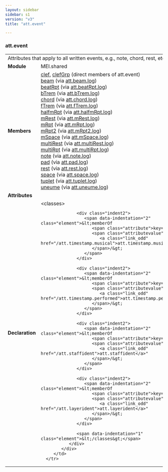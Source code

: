 ```yaml
---
layout: sidebar
sidebar: s1
version: "v3"
title: "att.event"

---
```


<div class="classSpec att">
   <h3 id="att.event">att.event</h3>
   <table class="wovenodd">
      <tr>
         <td colspan="2" class="wovenodd-col2">Attributes that apply to all written events, e.g., note, chord, rest, etc.</td>
      </tr>
      <tr>
         <td class="wovenodd-col1">
            <strong>Module</strong>
         </td>
         <td class="wovenodd-col2">MEI.shared</td>
      </tr>
      <tr>
         <td class="wovenodd-col1">
            <strong>Members</strong>
         </td>
         <td class="wovenodd-col2">
            <div class="parent">
               <div>
                  <a class="link_odd_elementSpec" href="/{{ page.version }}/elements/clef.html">clef</a>, 
                  <a class="link_odd_elementSpec" href="/{{ page.version }}/elements/clefGrp.html">clefGrp</a> (direct members of att.event)
               </div>
               <div>
                  <a class="link_odd_elementSpec" href="/{{ page.version }}/elements/beam.html">beam</a>
                  <span> (via 
                     <a class="link_odd_classSpec" href="/{{ page.version }}/attribute-classes/att.beam.log.html">att.beam.log</a>)
                  </span>
               </div>
               <div>
                  <a class="link_odd_elementSpec" href="/{{ page.version }}/elements/beatRpt.html">beatRpt</a>
                  <span> (via 
                     <a class="link_odd_classSpec" href="/{{ page.version }}/attribute-classes/att.beatRpt.log.html">att.beatRpt.log</a>)
                  </span>
               </div>
               <div>
                  <a class="link_odd_elementSpec" href="/{{ page.version }}/elements/bTrem.html">bTrem</a>
                  <span> (via 
                     <a class="link_odd_classSpec" href="/{{ page.version }}/attribute-classes/att.bTrem.log.html">att.bTrem.log</a>)
                  </span>
               </div>
               <div>
                  <a class="link_odd_elementSpec" href="/{{ page.version }}/elements/chord.html">chord</a>
                  <span> (via 
                     <a class="link_odd_classSpec" href="/{{ page.version }}/attribute-classes/att.chord.log.html">att.chord.log</a>)
                  </span>
               </div>
               <div>
                  <a class="link_odd_elementSpec" href="/{{ page.version }}/elements/fTrem.html">fTrem</a>
                  <span> (via 
                     <a class="link_odd_classSpec" href="/{{ page.version }}/attribute-classes/att.fTrem.log.html">att.fTrem.log</a>)
                  </span>
               </div>
               <div>
                  <a class="link_odd_elementSpec" href="/{{ page.version }}/elements/halfmRpt.html">halfmRpt</a>
                  <span> (via 
                     <a class="link_odd_classSpec" href="/{{ page.version }}/attribute-classes/att.halfmRpt.log.html">att.halfmRpt.log</a>)
                  </span>
               </div>
               <div>
                  <a class="link_odd_elementSpec" href="/{{ page.version }}/elements/mRest.html">mRest</a>
                  <span> (via 
                     <a class="link_odd_classSpec" href="/{{ page.version }}/attribute-classes/att.mRest.log.html">att.mRest.log</a>)
                  </span>
               </div>
               <div>
                  <a class="link_odd_elementSpec" href="/{{ page.version }}/elements/mRpt.html">mRpt</a>
                  <span> (via 
                     <a class="link_odd_classSpec" href="/{{ page.version }}/attribute-classes/att.mRpt.log.html">att.mRpt.log</a>)
                  </span>
               </div>
               <div>
                  <a class="link_odd_elementSpec" href="/{{ page.version }}/elements/mRpt2.html">mRpt2</a>
                  <span> (via 
                     <a class="link_odd_classSpec" href="/{{ page.version }}/attribute-classes/att.mRpt2.log.html">att.mRpt2.log</a>)
                  </span>
               </div>
               <div>
                  <a class="link_odd_elementSpec" href="/{{ page.version }}/elements/mSpace.html">mSpace</a>
                  <span> (via 
                     <a class="link_odd_classSpec" href="/{{ page.version }}/attribute-classes/att.mSpace.log.html">att.mSpace.log</a>)
                  </span>
               </div>
               <div>
                  <a class="link_odd_elementSpec" href="/{{ page.version }}/elements/multiRest.html">multiRest</a>
                  <span> (via 
                     <a class="link_odd_classSpec" href="/{{ page.version }}/attribute-classes/att.multiRest.log.html">att.multiRest.log</a>)
                  </span>
               </div>
               <div>
                  <a class="link_odd_elementSpec" href="/{{ page.version }}/elements/multiRpt.html">multiRpt</a>
                  <span> (via 
                     <a class="link_odd_classSpec" href="/{{ page.version }}/attribute-classes/att.multiRpt.log.html">att.multiRpt.log</a>)
                  </span>
               </div>
               <div>
                  <a class="link_odd_elementSpec" href="/{{ page.version }}/elements/note.html">note</a>
                  <span> (via 
                     <a class="link_odd_classSpec" href="/{{ page.version }}/attribute-classes/att.note.log.html">att.note.log</a>)
                  </span>
               </div>
               <div>
                  <a class="link_odd_elementSpec" href="/{{ page.version }}/elements/pad.html">pad</a>
                  <span> (via 
                     <a class="link_odd_classSpec" href="/{{ page.version }}/attribute-classes/att.pad.log.html">att.pad.log</a>)
                  </span>
               </div>
               <div>
                  <a class="link_odd_elementSpec" href="/{{ page.version }}/elements/rest.html">rest</a>
                  <span> (via 
                     <a class="link_odd_classSpec" href="/{{ page.version }}/attribute-classes/att.rest.log.html">att.rest.log</a>)
                  </span>
               </div>
               <div>
                  <a class="link_odd_elementSpec" href="/{{ page.version }}/elements/space.html">space</a>
                  <span> (via 
                     <a class="link_odd_classSpec" href="/{{ page.version }}/attribute-classes/att.space.log.html">att.space.log</a>)
                  </span>
               </div>
               <div>
                  <a class="link_odd_elementSpec" href="/{{ page.version }}/elements/tuplet.html">tuplet</a>
                  <span> (via 
                     <a class="link_odd_classSpec" href="/{{ page.version }}/attribute-classes/att.tuplet.log.html">att.tuplet.log</a>)
                  </span>
               </div>
               <div>
                  <a class="link_odd_elementSpec" href="/{{ page.version }}/elements/uneume.html">uneume</a>
                  <span> (via 
                     <a class="link_odd_classSpec" href="/{{ page.version }}/attribute-classes/att.uneume.log.html">att.uneume.log</a>)
                  </span>
               </div>
            </div>
         </td>
      </tr>
      <tr>
         <td class="wovenodd-col1">
            <strong>Attributes</strong>
         </td>
         <td class="wovenodd-col2"></td>
      </tr>
      <tr>
         <td class="wovenodd-col1">
            <strong>Declaration</strong>
         </td>
         <td class="wovenodd-col2">
            <div xml:space="preserve" class="pre">
               <div class="indent1">
                  <span data-indentation="1" class="element">&lt;classes&gt;</span>
                  
                  <div class="indent2">
                     <span data-indentation="2" class="element">&lt;memberOf 
                        <span class="attribute">key=</span>
                        <span class="attributevalue">"
                           <a class="link_odd" href="/att.timestamp.musical">att.timestamp.musical</a>"
                        </span>/&gt;
                     </span>
                  </div>
                  
                  <div class="indent2">
                     <span data-indentation="2" class="element">&lt;memberOf 
                        <span class="attribute">key=</span>
                        <span class="attributevalue">"
                           <a class="link_odd" href="/att.timestamp.performed">att.timestamp.performed</a>"
                        </span>/&gt;
                     </span>
                  </div>
                  
                  <div class="indent2">
                     <span data-indentation="2" class="element">&lt;memberOf 
                        <span class="attribute">key=</span>
                        <span class="attributevalue">"
                           <a class="link_odd" href="/att.staffident">att.staffident</a>"
                        </span>/&gt;
                     </span>
                  </div>
                  
                  <div class="indent2">
                     <span data-indentation="2" class="element">&lt;memberOf 
                        <span class="attribute">key=</span>
                        <span class="attributevalue">"
                           <a class="link_odd" href="/att.layerident">att.layerident</a>"
                        </span>/&gt;
                     </span>
                  </div>
                  
                  <span data-indentation="1" class="element">&lt;/classes&gt;</span>
               </div>
            </div>
         </td>
      </tr>
   </table>
</div>
